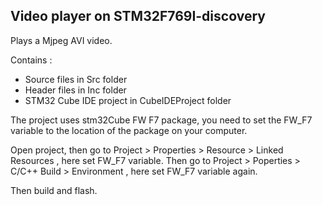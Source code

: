 ## Video player on STM32F769I-discovery

Plays a Mjpeg AVI video.

Contains :
- Source files in Src folder
- Header files in Inc folder
- STM32 Cube IDE project in CubeIDEProject folder

The project uses stm32Cube FW F7 package, you need to set the FW_F7 variable to the location of the package on your computer.

Open project, then go to Project > Properties > Resource > Linked Resources , here set FW_F7 variable.
Then go to Project > Poperties > C/C++ Build > Environment , here set FW_F7 variable again.

Then build and flash.
